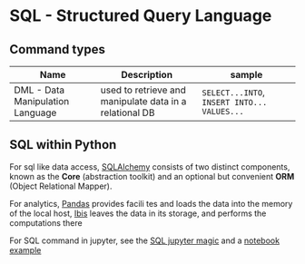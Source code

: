
# SQL - Structured Query Language

## Command types

| Name                             | Description                                             | sample                                      |
|----------------------------------|---------------------------------------------------------|---------------------------------------------|
| DML - Data Manipulation Language | used to retrieve and manipulate data in a relational DB | `SELECT...INTO`, `INSERT INTO... VALUES...` |


## SQL within Python


For sql like data access, [SQLAlchemy](https://docs.sqlalchemy.org/en/13/index.html) consists of two distinct components, known as the **Core** (abstraction toolkit) and an optional but convenient **ORM** (Object Relational Mapper).

For analytics, [Pandas](https://pandas.pydata.org/docs/index.html) provides facili tes and loads the data into the memory of the local host, [Ibis](https://docs.ibis-project.org/) leaves the data in its storage, and performs the computations there

For SQL command in jupyter, see the [SQL jupyter magic](https://github.com/catherinedevlin/ipython-sql) and a [notebook example](https://github.com/satybald/ipython-notebooks/blob/master/MagicsSQL.ipynb)

